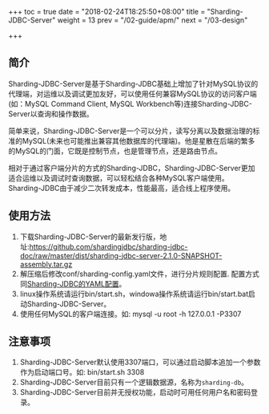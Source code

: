 +++
toc = true
date = "2018-02-24T18:25:50+08:00"
title = "Sharding-JDBC-Server"
weight = 13
prev = "/02-guide/apm/"
next = "/03-design"

+++

## 简介

Sharding-JDBC-Server是基于Sharding-JDBC基础上增加了针对MySQL协议的代理端，对运维以及调试更加友好，可以使用任何兼容MySQL协议的访问客户端(如：MySQL Command Client, MySQL Workbench等)连接Sharding-JDBC-Server以查询和操作数据。

简单来说，Sharding-JDBC-Server是一个可以分片，读写分离以及数据治理的标准的MySQL(未来也可能推出兼容其他数据库的代理端)。他是星散在后端的繁多的MySQL的门面，它既是控制节点，也是管理节点，还是路由节点。

相对于通过客户端分片的方式的Sharding-JDBC，Sharding-JDBC-Server更加适合运维以及调试时查询数据，可以轻松结合各种MySQL客户端使用。Sharding-JDBC由于减少二次转发成本，性能最高，适合线上程序使用。

## 使用方法

1. 下载Sharding-JDBC-Server的最新发行版，地址:https://github.com/shardingjdbc/sharding-jdbc-doc/raw/master/dist/sharding-jdbc-server-2.1.0-SNAPSHOT-assembly.tar.gz
2. 解压缩后修改conf/sharding-config.yaml文件，进行分片规则配置. 配置方式同[Sharding-JDBC的YAML配置](/02-guide/configuration/)。
3. linux操作系统请运行bin/start.sh，windowa操作系统请运行bin/start.bat启动Sharding-JDBC-Server。
4. 使用任何MySQL的客户端连接。如: mysql -u root -h 127.0.0.1 -P3307

## 注意事项

1. Sharding-JDBC-Server默认使用3307端口，可以通过启动脚本追加一个参数作为启动端口号。如: bin/start.sh 3308
2. Sharding-JDBC-Server目前只有一个逻辑数据源，名称为`sharding-db`。
3. Sharding-JDBC-Server目前并无授权功能，启动时可用任何用户名和密码登录。

